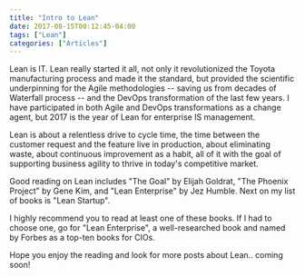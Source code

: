 ```yaml
---
title: "Intro to Lean"
date: 2017-08-15T00:12:45-04:00
tags: ["Lean"]
categories: ["Articles"]
---
```


Lean is IT. Lean really started it all, not only it revolutionized the Toyota manufacturing process and made it the standard, but provided the scientific underpinning for the Agile methodologies -- saving us from decades of Waterfall process -- and the DevOps transformation of the last few years. I have participated in both Agile and DevOps transformations as a change agent, but 2017 is the year of Lean for enterprise IS management.

Lean is about a relentless drive to cycle time, the time between the customer request and the feature live in production, about eliminating waste, about continuous improvement as a habit, all of it with the goal of supporting business agility to thrive in today's competitive market.

Good reading on Lean includes "The Goal" by Elijah Goldrat, "The Phoenix Project" by Gene Kim, and "Lean Enterprise" by Jez Humble. Next on my list of books is "Lean Startup".

I highly recommend you to read at least one of these books. If I had to choose one, go for "Lean Enterprise", a well-researched book and named by Forbes as a top-ten books for CIOs.

Hope you enjoy the reading and look for more posts about Lean.. coming soon!
